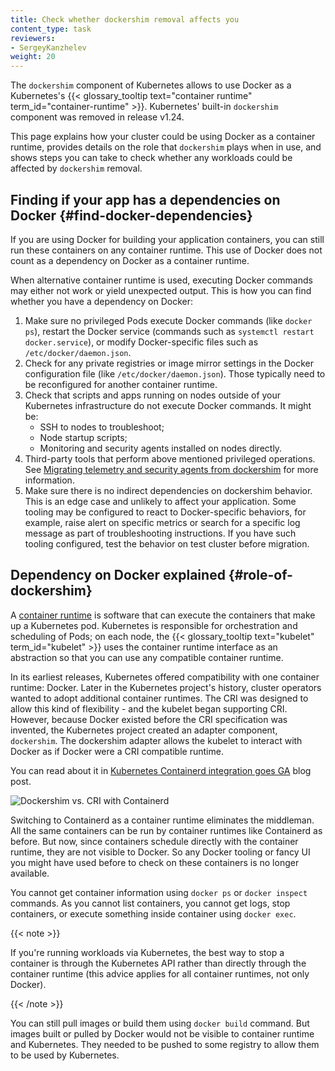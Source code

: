 ```yaml
---
title: Check whether dockershim removal affects you
content_type: task
reviewers:
- SergeyKanzhelev
weight: 20
---
```


<!-- overview -->

The `dockershim` component of Kubernetes allows to use Docker as a Kubernetes's
{{< glossary_tooltip text="container runtime" term_id="container-runtime" >}}.
Kubernetes' built-in `dockershim` component was removed in release v1.24.

This page explains how your cluster could be using Docker as a container runtime,
provides details on the role that `dockershim` plays when in use, and shows steps
you can take to check whether any workloads could be affected by `dockershim` removal.

## Finding if your app has a dependencies on Docker {#find-docker-dependencies}

If you are using Docker for building your application containers, you can still
run these containers on any container runtime. This use of Docker does not count
as a dependency on Docker as a container runtime.

When alternative container runtime is used, executing Docker commands may either
not work or yield unexpected output. This is how you can find whether you have a
dependency on Docker:

1. Make sure no privileged Pods execute Docker commands (like `docker ps`),
   restart the Docker service (commands such as `systemctl restart docker.service`),
   or modify Docker-specific files such as `/etc/docker/daemon.json`.
1. Check for any private registries or image mirror settings in the Docker
   configuration file (like `/etc/docker/daemon.json`). Those typically need to
   be reconfigured for another container runtime.
1. Check that scripts and apps running on nodes outside of your Kubernetes
   infrastructure do not execute Docker commands. It might be:
   - SSH to nodes to troubleshoot;
   - Node startup scripts;
   - Monitoring and security agents installed on nodes directly.
1. Third-party tools that perform above mentioned privileged operations. See
   [Migrating telemetry and security agents from dockershim](/docs/tasks/administer-cluster/migrating-from-dockershim/migrating-telemetry-and-security-agents)
   for more information.
1. Make sure there is no indirect dependencies on dockershim behavior.
   This is an edge case and unlikely to affect your application. Some tooling may be configured
   to react to Docker-specific behaviors, for example, raise alert on specific metrics or search for
   a specific log message as part of troubleshooting instructions.
   If you have such tooling configured, test the behavior on test
   cluster before migration.

## Dependency on Docker explained {#role-of-dockershim}

A [container runtime](/docs/concepts/containers/#container-runtimes) is software that can
execute the containers that make up a Kubernetes pod. Kubernetes is responsible for orchestration
and scheduling of Pods; on each node, the {{< glossary_tooltip text="kubelet" term_id="kubelet" >}}
uses the container runtime interface as an abstraction so that you can use any compatible
container runtime.

In its earliest releases, Kubernetes offered compatibility with one container runtime: Docker.
Later in the Kubernetes project's history, cluster operators wanted to adopt additional container runtimes.
The CRI was designed to allow this kind of flexibility - and the kubelet began supporting CRI. However,
because Docker existed before the CRI specification was invented, the Kubernetes project created an
adapter component, `dockershim`. The dockershim adapter allows the kubelet to interact with Docker as
if Docker were a CRI compatible runtime.

You can read about it in [Kubernetes Containerd integration goes GA](/blog/2018/05/24/kubernetes-containerd-integration-goes-ga/) blog post.

![Dockershim vs. CRI with Containerd](/images/blog/2018-05-24-kubernetes-containerd-integration-goes-ga/cri-containerd.png)

Switching to Containerd as a container runtime eliminates the middleman. All the
same containers can be run by container runtimes like Containerd as before. But
now, since containers schedule directly with the container runtime, they are not visible to Docker.
So any Docker tooling or fancy UI you might have used
before to check on these containers is no longer available.

You cannot get container information using `docker ps` or `docker inspect`
commands. As you cannot list containers, you cannot get logs, stop containers,
or execute something inside container using `docker exec`.

{{< note >}}

If you're running workloads via Kubernetes, the best way to stop a container is through
the Kubernetes API rather than directly through the container runtime (this advice applies
for all container runtimes, not only Docker).

{{< /note >}}

You can still pull images or build them using `docker build` command. But images
built or pulled by Docker would not be visible to container runtime and
Kubernetes. They needed to be pushed to some registry to allow them to be used
by Kubernetes.
